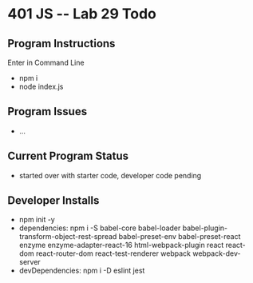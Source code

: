 401 JS --  Lab 29 Todo
===

## Program Instructions
Enter in Command Line
* npm i
* node index.js


## Program Issues
* ...


## Current Program Status
* started over with starter code, developer code pending


## Developer Installs
* npm init -y
* dependencies: npm i -S babel-core babel-loader babel-plugin-transform-object-rest-spread babel-preset-env babel-preset-react enzyme enzyme-adapter-react-16 html-webpack-plugin react react-dom react-router-dom react-test-renderer webpack webpack-dev-server
* devDependencies: npm i -D eslint jest
